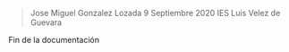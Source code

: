 > Jose Miguel Gonzalez Lozada
> 9 Septiembre 2020
> IES Luis Velez de Guevara

Fin de la documentación
